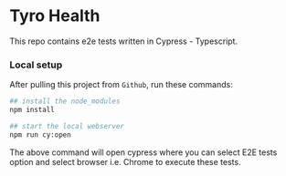 # Tyro Health

This repo contains e2e tests written in Cypress - Typescript.

### Local setup

After pulling this project from `Github`, run these commands:

```bash
## install the node_modules
npm install

## start the local webserver
npm run cy:open

```

The above command will open cypress where you can select E2E tests option and select browser i.e. Chrome to execute these tests.

